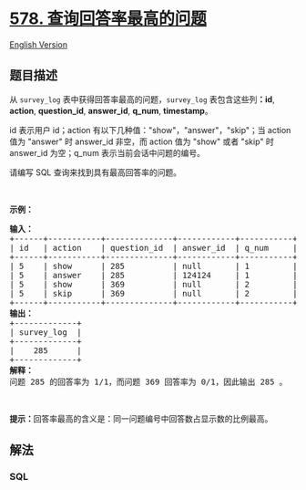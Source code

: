 # [578. 查询回答率最高的问题](https://leetcode-cn.com/problems/get-highest-answer-rate-question)

[English Version](/solution/0500-0599/0578.Get%20Highest%20Answer%20Rate%20Question/README_EN.md)

## 题目描述

<!-- 这里写题目描述 -->

<p>从 <code>survey_log</code> 表中获得回答率最高的问题，<code>survey_log</code> 表包含这些列<strong>：id</strong>, <strong>action</strong>, <strong>question_id</strong>, <strong>answer_id</strong>, <strong>q_num</strong>, <strong>timestamp</strong>。</p>

<p>id 表示用户 id；action 有以下几种值：&quot;show&quot;，&quot;answer&quot;，&quot;skip&quot;；当 action 值为 &quot;answer&quot; 时 answer_id 非空，而 action 值为 &quot;show&quot; 或者 &quot;skip&quot; 时 answer_id 为空；q_num 表示当前会话中问题的编号。</p>

<p>请编写 SQL 查询来找到具有最高回答率的问题。</p>

<p>&nbsp;</p>

<p><strong>示例：</strong></p>

<pre><strong>输入：</strong>
+------+-----------+--------------+------------+-----------+------------+
| id   | action    | question_id  | answer_id  | q_num     | timestamp  |
+------+-----------+--------------+------------+-----------+------------+
| 5    | show      | 285          | null       | 1         | 123        |
| 5    | answer    | 285          | 124124     | 1         | 124        |
| 5    | show      | 369          | null       | 2         | 125        |
| 5    | skip      | 369          | null       | 2         | 126        |
+------+-----------+--------------+------------+-----------+------------+
<strong>输出：</strong>
+-------------+
| survey_log  |
+-------------+
|    285      |
+-------------+
<strong>解释：</strong>
问题 285 的回答率为 1/1，而问题 369 回答率为 0/1，因此输出 285 。
</pre>

<p>&nbsp;</p>

<p><strong>提示：</strong>回答率最高的含义是：同一问题编号中回答数占显示数的比例最高。</p>


## 解法

<!-- 这里可写通用的实现逻辑 -->

<!-- tabs:start -->

### **SQL**

```sql

```

<!-- tabs:end -->